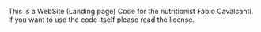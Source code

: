 This is a WebSite (Landing page) Code for the nutritionist Fábio Cavalcanti.
If you want to use the code itself please read the license.
